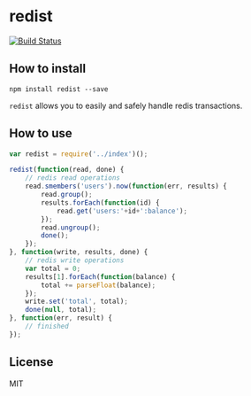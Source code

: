 # redist

[![Build Status](https://travis-ci.org/rogermadjos/redist.svg?branch=master)](https://travis-ci.org/rogermadjos/redist)

## How to install

```
npm install redist --save
```

`redist` allows you to easily and safely handle redis transactions.

## How to use
```js
var redist = require('../index')();

redist(function(read, done) {
	// redis read operations
	read.smembers('users').now(function(err, results) {
		read.group();
		results.forEach(function(id) {
			read.get('users:'+id+':balance');
		});
		read.ungroup();
		done();
	});
}, function(write, results, done) {
	// redis write operations
	var total = 0;
	results[1].forEach(function(balance) {
		total += parseFloat(balance);
	});
	write.set('total', total);
	done(null, total);
}, function(err, result) {
	// finished
});

```

## License

MIT
